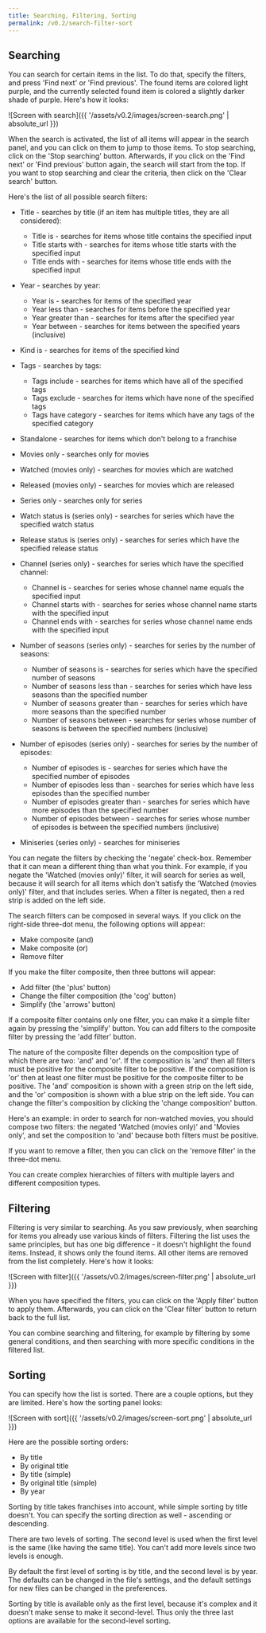 ```yaml
---
title: Searching, Filtering, Sorting
permalink: /v0.2/search-filter-sort
---
```


## Searching

You can search for certain items in the list. To do that, specify the filters, and press 'Find next' or 'Find
previous'. The found items are colored light purple, and the currently selected found item is colored a slightly darker
shade of purple. Here's how it looks:

![Screen with search]({{ '/assets/v0.2/images/screen-search.png' | absolute_url }})

When the search is activated, the list of all items will appear in the search panel, and you can click on them to jump
to those items. To stop searching, click on the 'Stop searching' button. Afterwards, if you click on the 'Find next' or
'Find previous' button again, the search will start from the top. If you want to stop searching and clear the criteria,
then click on the 'Clear search' button.

Here's the list of all possible search filters:

- Title - searches by title (if an item has multiple titles, they are all considered):

  - Title is - searches for items whose title contains the specified input
  - Title starts with - searches for items whose title starts with the specified input
  - Title ends with - searches for items whose title ends with the specified input

- Year - searches by year:

  - Year is - searches for items of the specified year
  - Year less than - searches for items before the specified year
  - Year greater than - searches for items after the specified year
  - Year between - searches for items between the specified years (inclusive)

- Kind is - searches for items of the specified kind

- Tags - searches by tags:

  - Tags include - searches for items which have all of the specified tags
  - Tags exclude - searches for items which have none of the specified tags
  - Tags have category - searches for items which have any tags of the specified category

- Standalone - searches for items which don't belong to a franchise

- Movies only - searches only for movies

- Watched (movies only) - searches for movies which are watched

- Released (movies only) - searches for movies which are released

- Series only - searches only for series

- Watch status is (series only) - searches for series which have the specified watch status

- Release status is (series only) - searches for series which have the specified release status

- Channel (series only) - searches for series which have the specified channel:

  - Channel is - searches for series whose channel name equals the specified input
  - Channel starts with - searches for series whose channel name starts with the specified input
  - Channel ends with - searches for series whose channel name ends with the specified input

- Number of seasons (series only) - searches for series by the number of seasons:

  - Number of seasons is - searches for series which have the specified number of seasons
  - Number of seasons less than - searches for series which have less seasons than the specified number
  - Number of seasons greater than - searches for series which have more seasons than the specified number
  - Number of seasons between - searches for series whose number of seasons is between the specified numbers (inclusive)

- Number of episodes (series only) - searches for series by the number of episodes:

  - Number of episodes is - searches for series which have the specified number of episodes
  - Number of episodes less than - searches for series which have less episodes than the specified number
  - Number of episodes greater than - searches for series which have more episodes than the specified number
  - Number of episodes between - searches for series whose number of episodes is between the specified numbers
  (inclusive)

- Miniseries (series only) - searches for miniseries

You can negate the filters by checking the 'negate' check-box. Remember that it can mean a different thing than what
you think. For example, if you negate the 'Watched (movies only)' filter, it will search for series as well, because
it will search for all items which don't satisfy the 'Watched (movies only)' filter, and that includes series. When
a filter is negated, then a red strip is added on the left side.

The search filters can be composed in several ways. If you click on the right-side three-dot menu, the following
options will appear:

- Make composite (and)
- Make composite (or)
- Remove filter

If you make the filter composite, then three buttons will appear:

- Add filter (the 'plus' button)
- Change the filter composition (the 'cog' button)
- Simplify (the 'arrows' button)

If a composite filter contains only one filter, you can make it a simple filter again by pressing the 'simplify' button.
You can add filters to the composite filter by pressing the 'add filter' button.

The nature of the composite filter depends on the composition type of which there are two: 'and' and 'or'. If the
composition is 'and' then all filters must be positive for the composite filter to be positive. If the composition is
'or' then at least one filter must be positive for the composite filter to be positive. The 'and' composition is shown
with a green strip on the left side, and the 'or' composition is shown with a blue strip on the left side. You can
change the filter's composition by clicking the 'change composition' button.

Here's an example: in order to search for non-watched movies, you should compose two filters: the negated 'Watched
(movies only)' and 'Movies only', and set the composition to 'and' because both filters must be positive.

If you want to remove a filter, then you can click on the 'remove filter' in the three-dot menu.

You can create complex hierarchies of filters with multiple layers and different composition types.

## Filtering

Filtering is very similar to searching. As you saw previously, when searching for items you already use various kinds of
filters. Filtering the list uses the same principles, but has one big difference - it doesn't highlight the found items.
Instead, it shows only the found items. All other items are removed from the list completely. Here's how it looks:

![Screen with filter]({{ '/assets/v0.2/images/screen-filter.png' | absolute_url }})

When you have specified the filters, you can click on the 'Apply filter' button to apply them. Afterwards, you can click
on the 'Clear filter' button to return back to the full list.

You can combine searching and filtering, for example by filtering by some general conditions, and then searching with
more specific conditions in the filtered list.

## Sorting

You can specify how the list is sorted. There are a couple options, but they are limited. Here's how the sorting panel
looks:

![Screen with sort]({{ '/assets/v0.2/images/screen-sort.png' | absolute_url }})

Here are the possible sorting orders:

- By title
- By original title
- By title (simple)
- By original title (simple)
- By year

Sorting by title takes franchises into account, while simple sorting by title doesn't. You can specify the sorting
direction as well - ascending or descending.

There are two levels of sorting. The second level is used when the first level is the same (like having the same title).
You can't add more levels since two levels is enough.

By default the first level of sorting is by title, and the second level is by year. The defaults can be changed in the
file's settings, and the default settings for new files can be changed in the preferences.

Sorting by title is available only as the first level, because it's complex and it doesn't make sense to make it
second-level. Thus only the three last options are available for the second-level sorting.
